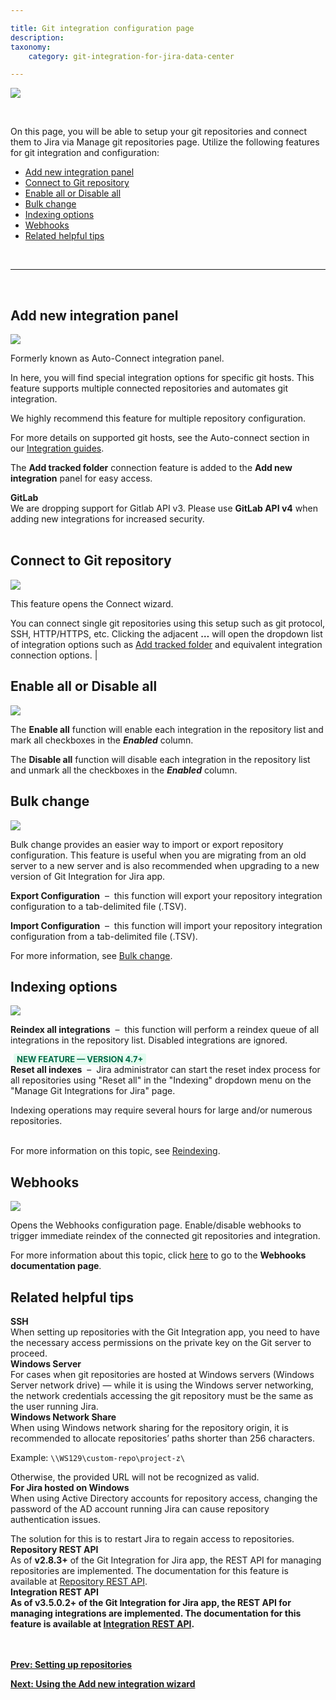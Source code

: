 ```yaml
---

title: Git integration configuration page
description:
taxonomy:
    category: git-integration-for-jira-data-center

---
```


![](/wp-content/uploads/gij-gitserver-manage-git-repo-screen.png)

<br>

On this page, you will be able to setup your git repositories and connect them to Jira via Manage git repositories page. Utilize the following features for git integration and configuration:

- [Add new integration panel](#add-new-integration-panel)
- [Connect to Git repository](#connect-to-git-repository)
- [Enable all or Disable all](#enable-all-or-disable-all)
- [Bulk change](#bulk-change)
- [Indexing options](#indexing-options)
- [Webhooks](#webhooks)
- [Related helpful tips](#related-helpful-tips)

<br>
<hr>
<br>

## Add new integration panel

![](/wp-content/uploads/gij-gitserver-git-manager-add-new-integration-panel.png)

Formerly known as Auto-Connect integration panel.

In here, you will find special integration options for specific git hosts. This feature supports multiple connected repositories and automates git integration.

<div class="bbb-callout bbb--tip">
    <div class="irow">
    <div class="ilogobox">
        <span class="logoimg"></span>
    </div>
    <div class="imsgbox">
        We highly recommend this feature for multiple repository configuration.
    </div>
    </div>
</div>

For more details on supported git hosts, see the Auto-connect section in our [Integration guides](/git-integration-for-jira-data-center/integration-guides-gij-self-managed).

The **Add tracked folder** connection feature is added to the **Add new integration** panel for easy access.

<div class="bbb-callout bbb--error">
    <div class="irow">
    <div class="ilogobox">
        <span class="logoimg"></span>
    </div>
    <div class="imsgbox">
        <b>GitLab</b><br>
        We are dropping support for Gitlab API v3. Please use <b>GitLab API v4</b> when adding new integrations for increased security.
    </div>
    </div>
</div>
<br>

## Connect to Git repository

![](/wp-content/uploads/gij-gitserver-connect-git-repo.png)

This feature opens the Connect wizard.

You can connect single git repositories using this setup such as git protocol, SSH, HTTP/HTTPS, etc. Clicking the adjacent **…** will open the dropdown list of integration options such as [Add tracked folder](/git-integration-for-jira-data-cemter/tracked-folders-gij-self-managed) and equivalent integration connection options. |

## Enable all or Disable all

![](/wp-content/uploads/gij-gitserver-enable-disable-all.png)

The **Enable all** function will enable each integration in the repository list and mark all checkboxes in the _**Enabled**_ column.

The **Disable all** function will disable each integration in the repository list and unmark all the checkboxes in the _**Enabled**_ column.

## Bulk change

![](/wp-content/uploads/gij-gitserver-bulk-change.png)

Bulk change provides an easier way to import or export repository configuration. This feature is useful when you are migrating from an old server to a new server and is also recommended when upgrading to a new version of Git Integration for Jira app.

**Export Configuration** &nbsp;&ndash;&nbsp; this function will export your repository integration configuration to a tab-delimited file (.TSV).

**Import Configuration** &nbsp;&ndash;&nbsp; this function will import your repository integration configuration from a tab-delimited file (.TSV).

For more information, see [Bulk change](/git-integration-for-jira-data-center/bulk-change-gij-self-managed).

## Indexing options

![](/wp-content/uploads/gij-gitserver-reindex-reset-index-all.png)

**Reindex all integrations** &nbsp;&ndash;&nbsp; this function will perform a reindex queue of all integrations in the repository list. Disabled integrations are ignored.

<b style='background-color:#E2FCEF; padding:1px 5px; color:#006745; border-radius:3px; margin: 0 5px; font-size: small;'>NEW FEATURE &mdash; VERSION 4.7+</b><br> **Reset all indexes** &nbsp;&ndash;&nbsp; Jira administrator can start the reset index process for all repositories using "Reset all" in the "Indexing" dropdown menu on the "Manage Git Integrations for Jira" page.

<div class="bbb-callout bbb--alert">
    <div class="irow">
    <div class="ilogobox">
        <span class="logoimg"></span>
    </div>
    <div class="imsgbox">
        Indexing operations may require several hours for large and/or numerous repositories.
    </div>
    </div>
</div>
<br>

For more information on this topic, see [Reindexing](/git-integration-for-jira-data-center/reindexing-gij-self-managed).

## Webhooks

![](/wp-content/uploads/gij-gitserver-webhooks-sidebar.png)

Opens the Webhooks configuration page. Enable/disable webhooks to trigger immediate reindex of the connected git repositories and integration.

For more information about this topic, click [here](/git-integration-for-jira-data-center/integration-webhooks-gij-self-managed) to go to the **Webhooks documentation page**.

## Related helpful tips

<div class="bbb-callout bbb--alert">
    <div class="irow">
    <div class="ilogobox">
        <span class="logoimg"></span>
    </div>
    <div class="imsgbox">
        <b>SSH</b><br>
        When setting up repositories with the Git Integration app, you need to have the necessary access permissions on the private key on the Git server to proceed.
    </div>
    </div>
</div>

<div class="bbb-callout bbb--note">
    <div class="irow">
    <div class="ilogobox">
        <span class="logoimg"></span>
    </div>
    <div class="imsgbox">
        <b>Windows Server</b><br>
        For cases when git repositories are hosted at Windows servers (Windows Server network drive) — while it is using the Windows server networking, the network credentials accessing the git repository must be the same as the user running Jira.
    </div>
    </div>
</div>

<div class="bbb-callout bbb--alert">
    <div class="irow">
    <div class="ilogobox">
        <span class="logoimg"></span>
    </div>
    <div class="imsgbox">
        <b>Windows Network Share</b><br>
        When using Windows network sharing for the repository origin, it is recommended to allocate repositories’ paths shorter than 256 characters.
        <p>Example: <code>\\WS129\custom-repo\project-z\</code></p>
        <p style='margin-bottom: 0 !important'>Otherwise, the provided URL will not be recognized as valid.</p>
    </div>
    </div>
</div>

<div class="bbb-callout bbb--alert">
    <div class="irow">
    <div class="ilogobox">
        <span class="logoimg"></span>
    </div>
    <div class="imsgbox">
        <b>For Jira hosted on Windows</b><br>
        When using Active Directory accounts for repository access, changing the password of the AD account running Jira can cause repository authentication issues.
        <p style='margin-bottom: 0 !important'>The solution for this is to restart Jira to regain access to repositories.</p>
    </div>
    </div>
</div>

<div class="bbb-callout bbb--info">
    <div class="irow">
    <div class="ilogobox">
        <span class="logoimg"></span>
    </div>
    <div class="imsgbox">
        <b>Repository REST API</b><br>
        As of <b>v2.8.3+</b> of the Git Integration for Jira app, the REST API for managing repositories are implemented. The documentation for this feature is available at <a href='/git-integration-for-jira-data-center/repository-api-gij-self-managed'>Repository REST API</a>.
    </div>
    </div>
</div>

<div class="bbb-callout bbb--info">
    <div class="irow">
    <div class="ilogobox">
        <span class="logoimg"></span>
    </div>
    <div class="imsgbox">
        <b>Integration REST API<b><br>
        As of <b>v3.5.0.2+</b> of the Git Integration for Jira app, the REST API for managing integrations are implemented. The documentation for this feature is available at <a href='/git-integration-for-jira-data-center/integration-api-gij-self-managed'>Integration REST API</a>.
    </div>
    </div>
</div>
<br>

<br>

[Prev: Setting up repositories](/git-integration-for-jira-data-center/setting-up-repositories-gij-self-managed)

[Next: Using the Add new integration wizard](/git-integration-for-jira-data-center/using-the-add-new-integration-wizard-gij-self-managed)

<br>
<br>

